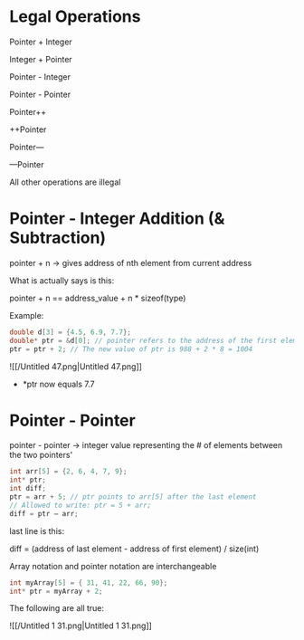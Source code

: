 
# Legal Operations

Pointer + Integer

Integer + Pointer

Pointer - Integer

Pointer - Pointer

Pointer++

++Pointer

Pointer—

—Pointer

  

All other operations are illegal

# Pointer - Integer Addition (& Subtraction)

pointer + n → gives address of nth element from current address

What is actually says is this:

pointer + n == address_value + n * sizeof(type)

Example:

```C
double d[3] = {4.5, 6.9, 7.7};
double* ptr = &d[0]; // pointer refers to the address of the first element in d
ptr = ptr + 2; // The new value of ptr is 988 + 2 * 8 = 1004
```

![[/Untitled 47.png|Untitled 47.png]]

- *ptr now equals 7.7

# Pointer - Pointer

pointer - pointer → integer value representing the # of elements between the two pointers'

```C
int arr[5] = {2, 6, 4, 7, 9};
int* ptr;
int diff;
ptr = arr + 5; // ptr points to arr[5] after the last element
// Allowed to write: ptr = 5 + arr;
diff = ptr – arr;
```

last line is this:

diff = (address of last element - address of first element) / size(int)

  

Array notation and pointer notation are interchangeable

```C
int myArray[5] = { 31, 41, 22, 66, 90};
int* ptr = myArray + 2;
```

The following are all true:

![[/Untitled 1 31.png|Untitled 1 31.png]]
